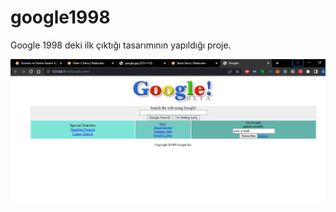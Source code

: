 # google1998
Google 1998 deki ilk çıktığı tasarımının yapıldığı proje.
 

![Proje görseli :](images/img1.png)
